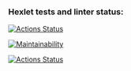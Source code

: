 ### Hexlet tests and linter status:
[![Actions Status](https://github.com/EvgenyAleksov/python-project-52/actions/workflows/hexlet-check.yml/badge.svg)](https://github.com/EvgenyAleksov/python-project-52/actions)


[![Maintainability](https://api.codeclimate.com/v1/badges/ab7579a9d07d30b0a988/maintainability)](https://codeclimate.com/github/EvgenyAleksov/python-project-52/maintainability)


[![Actions Status](https://github.com/EvgenyAleksov/python-project-52/actions/workflows/pyci.yml/badge.svg)](https://github.com/EvgenyAleksov/python-project-52/actions)
